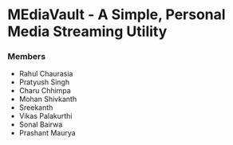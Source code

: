 
# MEdiaVault - A Simple, Personal Media Streaming Utility

### Members
* Rahul Chaurasia
* Pratyush Singh
* Charu Chhimpa
* Mohan Shivkanth
* Sreekanth
* Vikas Palakurthi
* Sonal Bairwa
* Prashant Maurya
